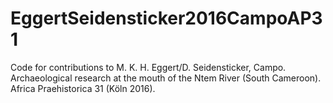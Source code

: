 # EggertSeidensticker2016CampoAP31
Code for contributions to M. K. H. Eggert/D. Seidensticker, Campo. Archaeological research at the mouth of the Ntem River (South Cameroon). Africa Praehistorica 31 (Köln 2016).

